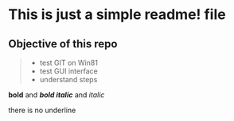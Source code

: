 # This is just a simple readme! file
## Objective of this repo

> * test GIT on Win81
> * test GUI interface
> * understand steps

   **bold** and _**bold italic**_ and _italic_
   
   there is no underline
